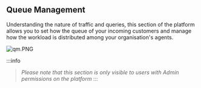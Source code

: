 ## Queue Management

Understanding the nature of traffic and queries, this section of the platform allows you to set how the queue of your incoming customers and manage how the workload is distributed among your organisation's agents. 


![qm.PNG](https://stoplight.io/api/v1/projects/cHJqOjg4ODkz/images/zKTNKex6ikY)

:::info
> *Please note that this section is only visible to users with Admin permissions on the platform*
:::


